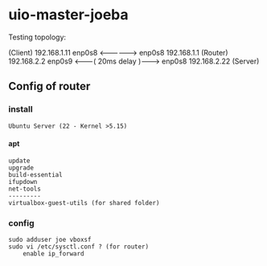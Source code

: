 # uio-master-joeba

Testing topology:

(Client) 192.168.1.11 enp0s8 <------> enp0s8 192.168.1.1 (Router) 192.168.2.2 enp0s9 <---( 20ms delay )---> enp0s8 192.168.2.22 (Server)

## Config of router
### install
    Ubuntu Server (22 - Kernel >5.15) 
#### apt
    update
    upgrade
    build-essential
    ifupdown
    net-tools
    ---------
    virtualbox-guest-utils (for shared folder)

### config
    sudo adduser joe vboxsf
    sudo vi /etc/sysctl.conf ? (for router)
        enable ip_forward